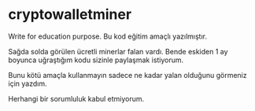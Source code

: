 # cryptowalletminer
Write for education purpose.
Bu kod eğitim amaçlı yazılmıştır.

Sağda solda görülen ücretli minerlar falan vardı. 
Bende eskiden 1 ay boyunca uğraştığım kodu sizinle paylaşmak istiyorum.

Bunu kötü amaçla kullanmayın sadece ne kadar yalan olduğunu görmeniz için yazdım.

Herhangi bir sorumluluk kabul etmiyorum.

